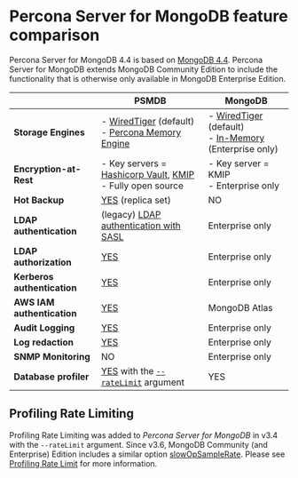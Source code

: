 # Percona Server for MongoDB feature comparison

Percona Server for MongoDB 4.4 is based on [MongoDB 4.4](https://docs.mongodb.com/manual/introduction/). Percona Server for MongoDB extends MongoDB Community Edition to include the functionality that is otherwise only available in MongoDB Enterprise Edition.

|                        | PSMDB  | MongoDB  |
|------------------------| ------ | -------- |
| **Storage Engines**    | - [WiredTiger](https://docs.mongodb.org/manual/core/wiredtiger/) (default) <br> - [Percona Memory Engine](inmemory.md) | - [WiredTiger](https://docs.mongodb.org/manual/core/wiredtiger/) (default) <br>- [In-Memory](https://docs.mongodb.com/v4.2/core/inmemory/) (Enterprise only)|
| **Encryption-at-Rest** | - Key servers = [Hashicorp Vault](vault.md), [KMIP](kmip.md) <br> - Fully open source | - Key server = KMIP <br> - Enterprise only |
| **Hot Backup**         | [YES](hot-backup.md) (replica set) | NO  |
| **LDAP authentication**| (legacy) [LDAP authentication with SASL](authentication.md) | Enterprise only |
| **LDAP authorization** | [YES](authorization.md)| Enterprise only |
| **Kerberos authentication** | [YES](authentication.md)| Enterprise only |
| **AWS IAM authentication** | [YES](aws-iam.md)   | MongoDB Atlas
| **Audit Logging**      | [YES](audit-logging.md) | Enterprise only |
| **Log redaction**      | [YES](log-redaction.md) | Enterprise only |
| **SNMP Monitoring**    | NO                      | Enterprise only |
| **Database profiler**  | [YES](rate-limit.md) with the [`--rateLimit`](#profiling-rate-limiting) argument | YES

## Profiling Rate Limiting

Profiling Rate Limiting was added to *Percona Server for MongoDB* in v3.4 with the `--rateLimit` argument. Since v3.6, MongoDB Community (and Enterprise) Edition includes a similar option [slowOpSampleRate](https://www.mongodb.com/docs/manual/reference/configuration-options/#mongodb-setting-operationProfiling.slowOpSampleRate). Please see [Profiling Rate Limit](rate-limit.md#rate-limit) for more information.